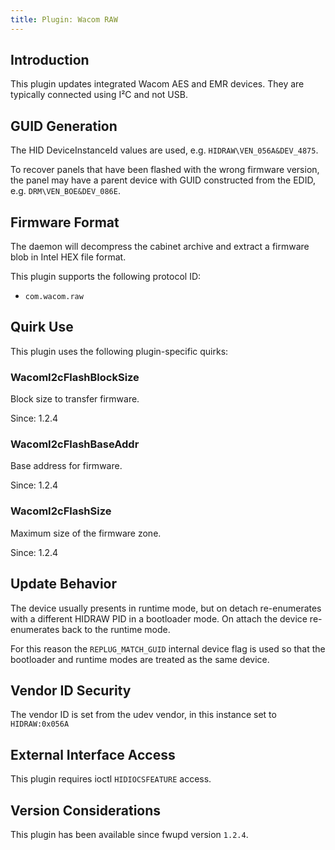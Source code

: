 ```yaml
---
title: Plugin: Wacom RAW
---
```


## Introduction

This plugin updates integrated Wacom AES and EMR devices. They are typically
connected using I²C and not USB.

## GUID Generation

The HID DeviceInstanceId values are used, e.g. `HIDRAW\VEN_056A&DEV_4875`.

To recover panels that have been flashed with the wrong firmware version, the panel may have a
parent device with GUID constructed from the EDID, e.g. `DRM\VEN_BOE&DEV_086E`.

## Firmware Format

The daemon will decompress the cabinet archive and extract a firmware blob in
Intel HEX file format.

This plugin supports the following protocol ID:

* `com.wacom.raw`

## Quirk Use

This plugin uses the following plugin-specific quirks:

### WacomI2cFlashBlockSize

Block size to transfer firmware.

Since: 1.2.4

### WacomI2cFlashBaseAddr

Base address for firmware.

Since: 1.2.4

### WacomI2cFlashSize

Maximum size of the firmware zone.

Since: 1.2.4

## Update Behavior

The device usually presents in runtime mode, but on detach re-enumerates with a
different HIDRAW PID in a bootloader mode. On attach the device re-enumerates
back to the runtime mode.

For this reason the `REPLUG_MATCH_GUID` internal device flag is used so that
the bootloader and runtime modes are treated as the same device.

## Vendor ID Security

The vendor ID is set from the udev vendor, in this instance set to `HIDRAW:0x056A`

## External Interface Access

This plugin requires ioctl `HIDIOCSFEATURE` access.

## Version Considerations

This plugin has been available since fwupd version `1.2.4`.
